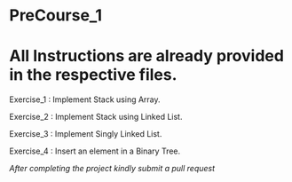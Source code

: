 # PreCourse_1

# All Instructions are already provided in the respective files.

Exercise_1 : Implement Stack using Array.

Exercise_2 : Implement Stack using Linked List.

Exercise_3 : Implement Singly Linked List.

Exercise_4 : Insert an element in a Binary Tree.

*After completing the project kindly submit a pull request*
